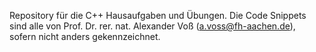 Repository für die C++ Hausaufgaben und Übungen. Die Code Snippets sind alle von Prof. Dr. rer. nat. Alexander Voß (a.voss@fh-aachen.de), sofern nicht anders gekennzeichnet. 
